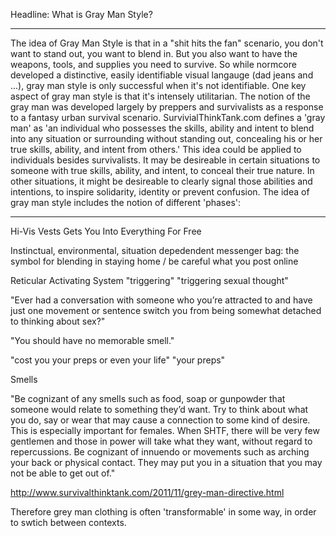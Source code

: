 Headline: What is Gray Man Style?

---

The idea of Gray Man Style is that in a "shit hits the fan" scenario, you don't
want to stand out, you want to blend in. But you also want to have the weapons,
tools, and supplies you need to survive. So while normcore developed a
distinctive, easily identifiable visual langauge (dad jeans and ...), gray man
style is only successful when it's not identifiable.  One key aspect of gray man
style is that it's intensely utilitarian. The notion of the gray man was
developed largely by preppers and survivalists as a response to a fantasy urban
survival scenario. SurvivialThinkTank.com defines a 'gray man' as 'an
individual who possesses the skills, ability and intent to blend into any
situation or surrounding without standing out, concealing his or her true
skills, ability, and intent from others.' This idea could be applied to
individuals besides survivalists. It may be desireable in certain situations to
someone with true skills, ability, and intent, to conceal their true nature. In
other situations, it might be desireable to clearly signal those abilities and
intentions, to inspire solidarity, identity or prevent confusion. The idea of
gray man style includes the notion of different 'phases':

---


Hi-Vis Vests Gets You Into Everything For Free

Instinctual, environmental, situation depedendent
messenger bag: the symbol for blending in
staying home / be careful what you post online

Reticular Activating System
"triggering"
"triggering sexual thought"

"Ever had a conversation with someone who you’re attracted to and have just one
movement or sentence switch you from being somewhat detached to thinking about
sex?"

"You should have no memorable smell."

"cost you your preps or even your life"
"your preps"

Smells

"Be cognizant of any smells such as food, soap or gunpowder that someone would
relate to something they’d want. Try to think about what you do, say or wear
that may cause a connection to some kind of desire. This is especially important
for females. When SHTF, there will be very few gentlemen and those in power will
take what they want, without regard to repercussions. Be cognizant of innuendo
or movements such as arching your back or physical contact. They may put you in
a situation that you may not be able to get out of."

http://www.survivalthinktank.com/2011/11/grey-man-directive.html

Therefore grey man clothing is often 'transformable' in some way, in order to
swtich between contexts.
